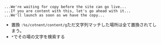 ```
...We're waiting for copy before the site can go live...
...If you are content with this, let's go ahead with it...
...We'll launch as soon as we have the copy...
```

* 置換 `:%s/cotnent/content/g`ただ文字列マッチした場所は全て置換されてしまう。
* `*`でその場の文字を検索する
